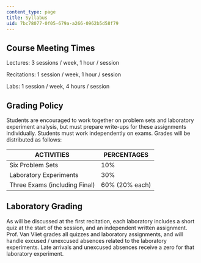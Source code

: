 ```yaml
---
content_type: page
title: Syllabus
uid: 7bc78077-0f05-679a-a266-0962b5d58f79
---
```


Course Meeting Times
--------------------

Lectures: 3 sessions / week, 1 hour / session

Recitations: 1 session / week, 1 hour / session

Labs: 1 session / week, 4 hours / session

Grading Policy
--------------

Students are encouraged to work together on problem sets and laboratory experiment analysis, but must prepare write-ups for these assignments individually. Students must work independently on exams. Grades will be distributed as follows:

| ACTIVITIES | PERCENTAGES |
| --- | --- |
| Six Problem Sets | 10% |
| Laboratory Experiments | 30% |
| Three Exams (including Final) | 60% (20% each) 

Laboratory Grading
------------------

As will be discussed at the first recitation, each laboratory includes a short quiz at the start of the session, and an independent written assignment. Prof. Van Vliet grades all quizzes and laboratory assignments, and will handle excused / unexcused absences related to the laboratory experiments. Late arrivals and unexcused absences receive a zero for that laboratory experiment.